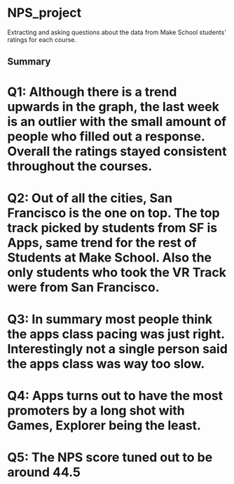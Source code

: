 # NPS_project
Extracting and asking questions about the data from Make School students' ratings for each course.

## Summary

# Q1: Although there is a trend upwards in the graph, the last week is an outlier with the small amount of people who filled out a response. Overall the ratings stayed consistent throughout the courses.

# Q2: Out of all the cities, San Francisco is the one on top. The top track picked by students from SF is Apps, same trend for the rest of Students at Make School. Also the only students who took the VR Track were from San Francisco.

# Q3: In summary most people think the apps class pacing was just right. Interestingly not a single person said the apps class was way too slow.

# Q4: Apps turns out to have the most promoters by a long shot with Games, Explorer being the least.

# Q5: The NPS score tuned out to be around 44.5
